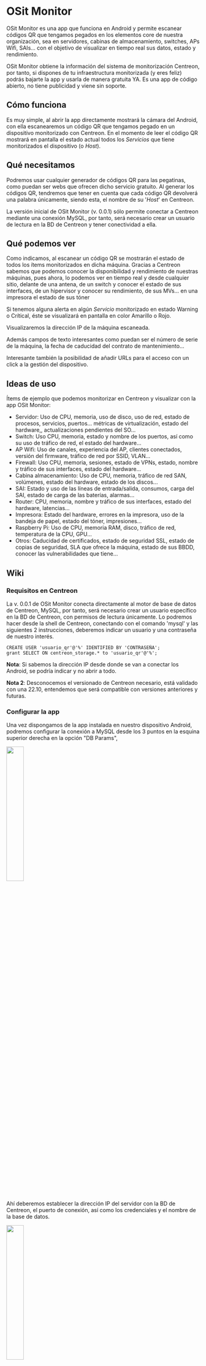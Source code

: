 # OSit Monitor

OSit Monitor es una app que funciona en Android y permite escanear códigos QR que tengamos pegados en los elementos core de nuestra organización, sea en servidores, cabinas de almacenamiento, switches, APs Wifi, SAIs... con el objetivo de visualizar en tiempo real sus datos, estado y rendimiento.

OSit Monitor obtiene la información del sistema de monitorización Centreon, por tanto, si dispones de tu infraestructura monitorizada (y eres feliz) podrás bajarte la app y usarla de manera gratuita YA. Es una app de código abierto, no tiene publicidad y viene sin soporte.

## Cómo funciona

Es muy simple, al abrir la app directamente mostrará la cámara del Android, con ella escanearemos un código QR que tengamos pegado en un dispositivo monitorizado con Centreon. En el momento de leer el código QR mostrará en pantalla el estado actual todos los _Servicios_ que tiene monitorizados el dispositivo (o _Host_).

## Qué necesitamos

Podremos usar cualquier generador de códigos QR para las pegatinas, como puedan ser webs que ofrecen dicho servicio gratuito. Al generar los códigos QR, tendremos que tener en cuenta que cada código QR devolverá una palabra únicamente, siendo esta, el nombre de su '_Host_' en Centreon. 

La versión inicial de OSit Monitor (v. 0.0.1) sólo permite conectar a Centreon mediante una conexión MySQL, por tanto, será necesario crear un usuario de lectura en la BD de Centreon y tener conectividad a ella.

## Qué podemos ver

Como indicamos, al escanear un código QR se mostrarán el estado de todos los ítems monitorizados en dicha máquina. Gracias a Centreon sabemos que podemos conocer la disponibilidad y rendimiento de nuestras máquinas, pues ahora, lo podemos ver en tiempo real y desde cualquier sitio, delante de una antena, de un switch y conocer el estado de sus interfaces, de un hipervisor y conocer su rendimiento, de sus MVs... en una impresora el estado de sus tóner

Si tenemos alguna alerta en algún _Servicio_ monitorizado en estado Warning o Crítical, éste se visualizará en pantalla en color Amarillo o Rojo.

Visualizaremos la dirección IP de la máquina escaneada.

Además campos de texto interesantes como puedan ser el número de serie de la máquina, la fecha de caducidad del contrato de mantenimiento... 

Interesante también la posibilidad de añadir URLs para el acceso con un click a la gestión del dispositivo.

## Ideas de uso

Ítems de ejemplo que podemos monitorizar en Centreon y visualizar con la app OSit Monitor:

*   Servidor: Uso de CPU, memoria, uso de disco, uso de red, estado de procesos, servicios, puertos... métricas de virtualización, estado del hardware,, actualizaciones pendientes del SO...
*   Switch: Uso CPU, memoria, estado y nombre de los puertos, así como su uso de tráfico de red, el estado del hardware...
*   AP Wifi: Uso de canales, experiencia del AP, clientes conectados, versión del firmware, tráfico de red por SSID, VLAN...
*   Firewall: Uso CPU, memoria, sesiones, estado de VPNs, estado, nombre y tráfico de sus interfaces, estado del hardware...
*   Cabina almacenamiento: Uso de CPU, memoria, tráfico de red SAN, volúmenes, estado del hardware, estado de los discos...
*   SAI: Estado y uso de las líneas de entrada/salida, consumos, carga del SAI, estado de carga de las baterías, alarmas...
*   Router: CPU, memoria, nombre y tráfico de sus interfaces, estado del hardware, latencias...
*   Impresora: Estado del hardware, errores en la impresora, uso de la bandeja de papel, estado del tóner, impresiones...
*   Raspberry Pi: Uso de CPU, memoria RAM, disco, tráfico de red, temperatura de la CPU, GPU...
*   Otros: Caducidad de certificados, estado de seguridad SSL, estado de copias de seguridad, SLA que ofrece la máquina, estado de sus BBDD, conocer las vulnerabilidades que tiene...

## Wiki

### Requisitos en Centreon

La v. 0.0.1 de OSit Monitor conecta directamente al motor de base de datos de Centreon, MySQL, por tanto, será necesario crear un usuario específico en la BD de Centreon, con permisos de lectura únicamente. Lo podremos hacer desde la shell de Centreon, conectando con el comando 'mysql' y las siguientes 2 instrucciones, deberemos indicar un usuario y una contraseña de nuestro interés.

    CREATE USER 'usuario_qr'@'%' IDENTIFIED BY 'CONTRASEÑA';
    grant SELECT ON centreon_storage.* to 'usuario_qr'@'%';

**Nota**: Si sabemos la dirección IP desde donde se van a conectar los Android, se podría indicar y no abrir a todo.

**Nota 2**: Desconocemos el versionado de Centreon necesario, está validado con una 22.10, entendemos que será compatible con versiones anteriores y futuras.


### Configurar la app

Una vez dispongamos de la app instalada en nuestro dispositivo Android, podremos configurar la conexión a MySQL desde los 3 puntos en la esquina superior derecha en la opción "DB Params",

<img src="img/app001b.jpeg" width="30%" height="30%">

Ahí deberemos establecer la dirección IP del servidor con la BD de Centreon, el puerto de conexión, así como los credenciales y el nombre de la base de datos.

<img src="img/app002.jpeg" width="30%" height="30%">

En las 'User Preferences', podremos configurarnos un Timeout donde especificaremos el tiempo que queremos que dure el QR en pantalla (en ms), por defecto 0, ilimitado. Así como la posibilidad de cambiar el color del tema de la app.

### Uso de la app

<img src="img/app01.jpeg" width="30%" height="30%">


Como sabemos ya, la finalidad de la app será escanear unos códigos QR que nos podremos auto generar y personalizar, Del QR obtendrá la palabra con el nombre del _Host_ monitorizado en Centreon. Será tan sencillo cómo escanear un QR.

<img src="img/app02.jpeg" width="30%" height="30%">


Y nos mostrará inmediatamente, el nombre del _Host_, su dirección IP y el resto de _Servicios_ monitorizados, así como su estado. Bastará con escanear otro código QR y la pantalla se actualizará automáticamente, o, podremos pulsar sobre el nombre del _Host_ en la parte superior izquierda y se limpiará la pantalla.

Si algún _Servicio_ del _Host_ estuviese en estado Warning o Crítical se visualizaría dicho servicio con otro color. Además, los _Servicios_ que devuelvan una URL nos permitirán pinchar en ellos y abrir el navegador directamente, por ejemplo a su web de gestión.

En la parte inferior se dispone de 3 botones, uno para cambiar de cámara, otro para pausar la imagen, y el tercero para activar el flash si es que lo necesitamos.

## FAQ

### Web para generar QR

Por ejemplo se puede usar QRCODEMONKEY: [https://www.qrcode-monkey.com](https://www.qrcode-monkey.com)

Leerá cualquier tipo de diseño de un código QR de formato TEXTO.

### Cómo genero un Servicio con URL

Se puede crear un _Servicio_ en Centreon que se llame por ejemplo 'Acceso a gestión' que simplemente devuelva una URL, y así podamos pinchar en ella desde la app OSit Monitor con el objetivo de acceder a la gestión del dispositivo desde nuestro Androd.

El _Servicio_ se apoyará de un Comando tan sencillo como la siguiente línea, y cada _Servicio_ que creemos, como Argumento le indicaremos la URL.

    /usr/bin/echo "$ARG1$"

### ¿Es seguro?

Sabemos que en esto de IT no hay nada seguro, así que queda a tu elección, simplemente se ha creado un usuario con permisos de lectura en tu BD de Centreon. 

Los códigos QR no revelan información confidencial, por lo que, si cualquier usuario (que no disponga de la app) escanea un código QR nuestro, mostrarán el nombre del dispositivo exclusivamente; los datos están en la BD.

### ¿Futuro?

¿Habrán nuevas versiones con nuevas funcionalidades? ¿Habrán nuevas apps que hagan otras cosas molonguis? 
Quién sabe, alguna idea loca queda, pero... _tempus fugit_.

### Licenciamiento

Cómo indicamos OSit Monitor es gratuita y de código abierto, que podrá ser usada por cualquier persona o empresa.

Con una única condición, los proveedores de IT no tienen derecho de modificar el código de la app, ni para su uso particular, ni la de sus clientes; ni por supuesto vender la app o derivados de esta. ;-)

### Descarga

**Google Play** (Android): https://play.google.com/store/apps/details?id=com.osit.monitorapp \
**App Store** (iOS): https://apps.apple.com/es/app/osit-monitor/id6477788247

### Contacto

Estamos en http://www.openservices.eus
